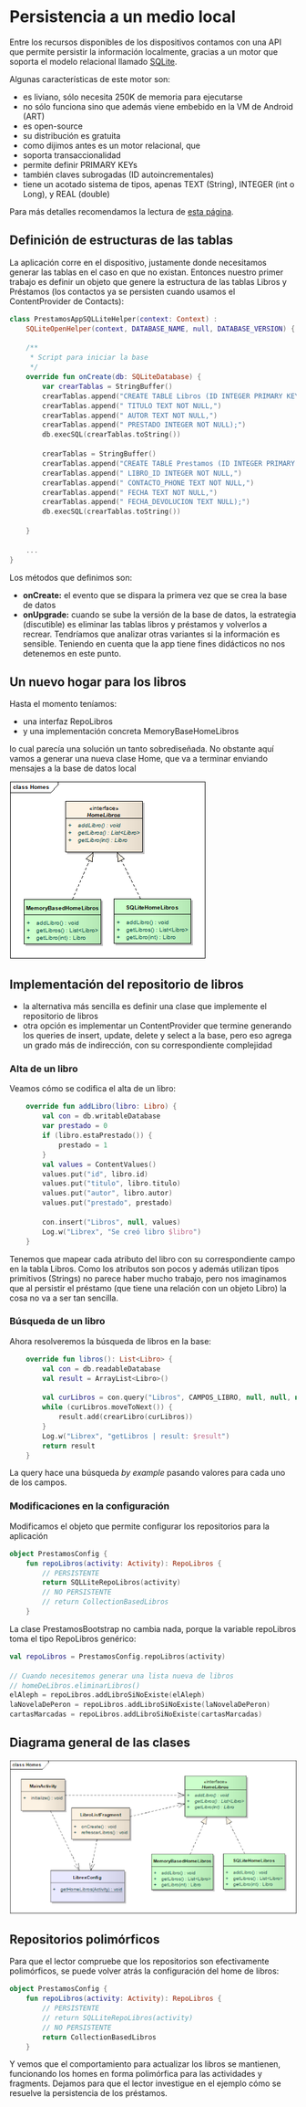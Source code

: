# Persistencia a un medio local

Entre los recursos disponibles de los dispositivos contamos con una API que permite persistir la información localmente, gracias a un motor que soporta el modelo relacional llamado [SQLite](https://www.sqlite.org/index.html).

Algunas características de este motor son:

* es liviano, sólo necesita 250K de memoria para ejecutarse
* no sólo funciona sino que además viene embebido en la VM de Android (ART)
* es open-source
* su distribución es gratuita
* como dijimos antes es un motor relacional, que 
* soporta transaccionalidad
* permite definir PRIMARY KEYs
* también claves subrogadas (ID autoincrementales)
* tiene un acotado sistema de tipos, apenas TEXT (String), INTEGER (int o Long), y REAL (double)

Para más detalles recomendamos la lectura de [esta página](http://www.vogella.com/tutorials/AndroidSQLite/article.html).

## Definición de estructuras de las tablas

La aplicación corre en el dispositivo, justamente donde necesitamos generar las tablas en el caso en que no existan. Entonces nuestro primer trabajo es definir un objeto que genere la estructura de las tablas Libros y Préstamos (los contactos ya se persisten cuando usamos el ContentProvider de Contacts):

```kt
class PrestamosAppSQLLiteHelper(context: Context) :
    SQLiteOpenHelper(context, DATABASE_NAME, null, DATABASE_VERSION) {

    /**
     * Script para iniciar la base
     */
    override fun onCreate(db: SQLiteDatabase) {
        var crearTablas = StringBuffer()
        crearTablas.append("CREATE TABLE Libros (ID INTEGER PRIMARY KEY AUTOINCREMENT,")
        crearTablas.append(" TITULO TEXT NOT NULL,")
        crearTablas.append(" AUTOR TEXT NOT NULL,")
        crearTablas.append(" PRESTADO INTEGER NOT NULL);")
        db.execSQL(crearTablas.toString())

        crearTablas = StringBuffer()
        crearTablas.append("CREATE TABLE Prestamos (ID INTEGER PRIMARY KEY AUTOINCREMENT,")
        crearTablas.append(" LIBRO_ID INTEGER NOT NULL,")
        crearTablas.append(" CONTACTO_PHONE TEXT NOT NULL,")
        crearTablas.append(" FECHA TEXT NOT NULL,")
        crearTablas.append(" FECHA_DEVOLUCION TEXT NULL);")
        db.execSQL(crearTablas.toString())

    }

    ...
}
```

Los métodos que definimos son:

* **onCreate:** el evento que se dispara la primera vez que se crea la base de datos
* **onUpgrade:** cuando se sube la versión de la base de datos, la estrategia (discutible) es eliminar las tablas libros y préstamos y volverlos a recrear. Tendríamos que analizar otras variantes si la información es sensible. Teniendo en cuenta que la app tiene fines didácticos no nos detenemos en este punto.

## Un nuevo hogar para los libros

Hasta el momento teníamos:

* una interfaz RepoLibros
* y una implementación concreta MemoryBaseHomeLibros

lo cual parecía una solución un tanto sobrediseñada. No obstante aquí vamos a generar una nueva clase Home, que va a terminar enviando mensajes a la base de datos local

![image](../images/repositoriosClassDiagram.png)

## Implementación del repositorio de libros

* la alternativa más sencilla es definir una clase que implemente el repositorio de libros
* otra opción es implementar un ContentProvider que termine generando los queries de insert, update, delete y select a la base, pero eso agrega un grado más de indirección, con su correspondiente complejidad

### Alta de un libro

Veamos cómo se codifica el alta de un libro:

```kt
    override fun addLibro(libro: Libro) {
        val con = db.writableDatabase
        var prestado = 0
        if (libro.estaPrestado()) {
            prestado = 1
        }
        val values = ContentValues()
        values.put("id", libro.id)
        values.put("titulo", libro.titulo)
        values.put("autor", libro.autor)
        values.put("prestado", prestado)

        con.insert("Libros", null, values)
        Log.w("Librex", "Se creó libro $libro")
    }
```

 Tenemos que mapear cada atributo del libro con su correspondiente campo en la tabla Libros. Como los atributos son pocos y además utilizan tipos primitivos (Strings) no parece haber mucho trabajo, pero nos imaginamos que al persistir el préstamo (que tiene una relación con un objeto Libro) la cosa no va a ser tan sencilla.

### Búsqueda de un libro

Ahora resolveremos la búsqueda de libros en la base:

```kt
    override fun libros(): List<Libro> {
        val con = db.readableDatabase
        val result = ArrayList<Libro>()

        val curLibros = con.query("Libros", CAMPOS_LIBRO, null, null, null, null, null)
        while (curLibros.moveToNext()) {
            result.add(crearLibro(curLibros))
        }
        Log.w("Librex", "getLibros | result: $result")
        return result
    }
```

La query hace una búsqueda _by example_ pasando valores para cada uno de los campos.

### Modificaciones en la configuración

Modificamos el objeto que permite configurar los repositorios para la aplicación

```kt
object PrestamosConfig {
    fun repoLibros(activity: Activity): RepoLibros {
        // PERSISTENTE
        return SQLLiteRepoLibros(activity)
        // NO PERSISTENTE
        // return CollectionBasedLibros
    }
```

La clase PrestamosBootstrap no cambia nada, porque la variable repoLibros toma el tipo RepoLibros genérico:

```kt
val repoLibros = PrestamosConfig.repoLibros(activity)

// Cuando necesitemos generar una lista nueva de libros
// homeDeLibros.eliminarLibros()
elAleph = repoLibros.addLibroSiNoExiste(elAleph)
laNovelaDePeron = repoLibros.addLibroSiNoExiste(laNovelaDePeron)
cartasMarcadas = repoLibros.addLibroSiNoExiste(cartasMarcadas)
```

## Diagrama general de las clases

![image](../images/repoLibrosFinal.png)

## Repositorios polimórficos

Para que el lector compruebe que los repositorios son efectivamente polimórficos, se puede volver atrás la configuración del home de libros:

```kt
object PrestamosConfig {
    fun repoLibros(activity: Activity): RepoLibros {
        // PERSISTENTE
        // return SQLLiteRepoLibros(activity)
        // NO PERSISTENTE
        return CollectionBasedLibros
    }
```

Y vemos que el comportamiento para actualizar los libros se mantienen, funcionando los homes en forma polimórfica para las actividades y fragments. Dejamos para que el lector investigue en el ejemplo cómo se resuelve la persistencia de los préstamos.
